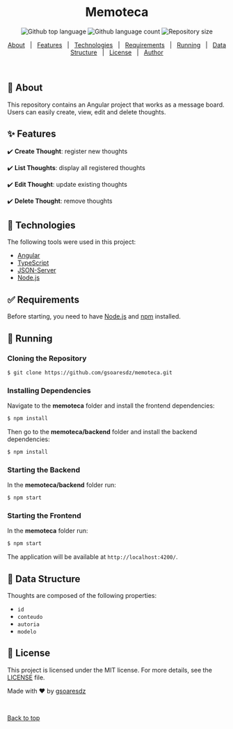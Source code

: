 <h1 align="center">Memoteca</h1>
<p align="center">
  <img alt="Github top language" src="https://img.shields.io/github/languages/top/gsoaresdz/memoteca?color=56BEB8">
  <img alt="Github language count" src="https://img.shields.io/github/languages/count/gsoaresdz/memoteca?color=56BEB8">
  <img alt="Repository size" src="https://img.shields.io/github/repo-size/gsoaresdz/memoteca?color=56BEB8">
</p>
<p align="center">
  <a href="#dart-about">About</a> &#xa0; | &#xa0;
  <a href="#sparkles-features">Features</a> &#xa0; | &#xa0;
  <a href="#rocket-technologies">Technologies</a> &#xa0; | &#xa0;
  <a href="#white_check_mark-requirements">Requirements</a> &#xa0; | &#xa0;
  <a href="#checkered_flag-running">Running</a> &#xa0; | &#xa0;
  <a href="#memo-data-structure">Data Structure</a> &#xa0; | &#xa0;
  <a href="#memo-license">License</a> &#xa0; | &#xa0;
  <a href="https://github.com/gsoaresdz" target="_blank">Author</a>
</p>
<br>

## **:dart: About**

This repository contains an Angular project that works as a message board. Users can easily create, view, edit and delete thoughts.

## **:sparkles: Features**

:heavy_check_mark: **Create Thought**: register new thoughts

:heavy_check_mark: **List Thoughts**: display all registered thoughts

:heavy_check_mark: **Edit Thought**: update existing thoughts

:heavy_check_mark: **Delete Thought**: remove thoughts

## **:rocket: Technologies**

The following tools were used in this project:

- [Angular](https://angular.io/)
- [TypeScript](https://www.typescriptlang.org/)
- [JSON-Server](https://github.com/typicode/json-server)
- [Node.js](https://nodejs.org/)

## **:white_check_mark: Requirements**

Before starting, you need to have [Node.js](https://nodejs.org/) and [npm](https://www.npmjs.com/) installed.

## **:checkered_flag: Running**

### Cloning the Repository

```bash
$ git clone https://github.com/gsoaresdz/memoteca.git
```

### Installing Dependencies

Navigate to the **memoteca** folder and install the frontend dependencies:

```bash
$ npm install
```

Then go to the **memoteca/backend** folder and install the backend dependencies:

```bash
$ npm install
```

### Starting the Backend

In the **memoteca/backend** folder run:

```bash
$ npm start
```

### Starting the Frontend

In the **memoteca** folder run:

```bash
$ npm start
```

The application will be available at `http://localhost:4200/`.

## **:memo: Data Structure**

Thoughts are composed of the following properties:

- `id`
- `conteudo`
- `autoria`
- `modelo`

## **:memo: License**

This project is licensed under the MIT license. For more details, see the [LICENSE](LICENSE) file.

Made with :heart: by <a href="https://github.com/gsoaresdz" target="_blank">gsoaresdz</a>

&#xa0;

<a href="#top">Back to top</a>
